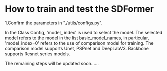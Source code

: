 # How to train and test the SDFormer

1.Confirm the parameters in "./utils/configs.py".

In the Class Config, 'model_ index' is used to select the model. The selected model refers to the model in the list basic_model_names, in particular, 'model_index=0' refers to the use of comparison model for training. The comparison model supports Unet, PSPnet and DeepLabV3. Backbone supports Resnet series models.

The remaining steps will be updated soon......
